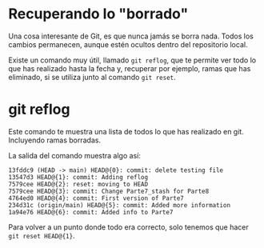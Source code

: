 # Recuperando lo "borrado"
Una cosa interesante de Git, es que nunca jamás se borra nada. Todos los cambios permanecen, aunque estén ocultos dentro del repositorio local.

Existe un comando muy útil, llamado `git reflog`, que te permite ver todo lo que has realizado hasta la fecha y, recuperar por ejemplo, ramas que has eliminado, si se utiliza junto al comando `git reset`.

# git reflog
Este comando te muestra una lista de todos lo que has realizado en git. Incluyendo ramas borradas.

La salida del comando muestra algo así:
```
13fddc9 (HEAD -> main) HEAD@{0}: commit: delete testing file
13547d3 HEAD@{1}: commit: Adding reflog
7579cee HEAD@{2}: reset: moving to HEAD
7579cee HEAD@{3}: commit: Change Parte7_stash for Parte8
4764ed0 HEAD@{4}: commit: First version of Parte7
234d31c (origin/main) HEAD@{5}: commit: Added more information
1a94e76 HEAD@{6}: commit: Added info to Parte7
```

Para volver a un punto donde todo era correcto, solo tenemos que hacer `git reset HEAD@{1}`.